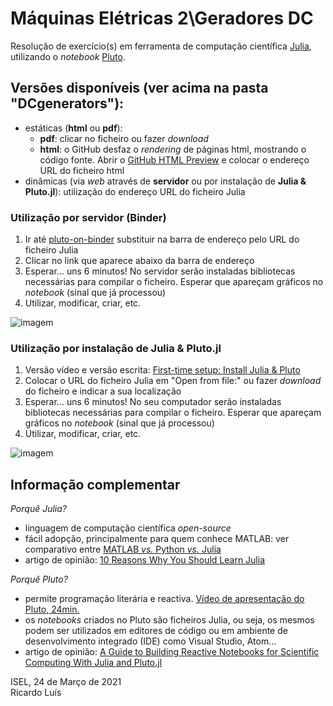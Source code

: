 # Máquinas Elétricas 2\Geradores DC

Resolução de exercício(s) em ferramenta de computação científica [Julia](https://julialang.org/), utilizando o _notebook_ [Pluto](https://github.com/fonsp/Pluto.jl).

## Versões disponíveis (ver acima na pasta "DCgenerators"):
 - estáticas (**html** ou **pdf**): 
   - **pdf**: clicar no ficheiro ou fazer _download_
   - **html**: o GitHub desfaz o _rendering_ de páginas html, mostrando o código fonte. Abrir o [GitHub HTML Preview](http://htmlpreview.github.io/) e colocar o endereço URL do ficheiro html
 - dinâmicas (via _web_ através de **servidor** ou por instalação de **Julia & Pluto.jl**): utilização do endereço URL do ficheiro Julia  

### Utilização por servidor (Binder)  
1. Ir até  [pluto-on-binder](http://pluto-on-binder.glitch.me) substituir na barra de endereço pelo URL do ficheiro Julia  
2. Clicar no link que aparece abaixo da barra de endereço  
3. Esperar... uns 6 minutos! No servidor serão instaladas bibliotecas necessárias para compilar o ficheiro. Esperar que apareçam gráficos no _notebook_ (sinal que já processou)  
4. Utilizar, modificar, criar, etc.  

![imagem](https://github.com/Ricardo-Luis/ME2/blob/main/Binder.png)


### Utilização por instalação de **Julia & Pluto.jl** 
1. Versão vídeo e versão escrita: [First-time setup: Install Julia & Pluto](https://computationalthinking.mit.edu/Spring21/installation/)
2. Colocar o URL do ficheiro Julia em "Open from file:" ou fazer _download_ do ficheiro e indicar a sua localização
3. Esperar... uns 6 minutos! No seu computador serão instaladas bibliotecas necessárias para compilar o ficheiro. Esperar que apareçam gráficos no _notebook_ (sinal que já processou)  
4. Utilizar, modificar, criar, etc.

![imagem](https://github.com/Ricardo-Luis/ME2/blob/main/Pluto.png)



## Informação complementar 
_Porquê Julia?_  
- linguagem de computação científica _open-source_ 
- fácil adopção, principalmente para quem conhece MATLAB: ver comparativo entre [MATLAB _vs._ Python _vs._ Julia](https://cheatsheets.quantecon.org/)
- artigo de opinião: [10 Reasons Why You Should Learn Julia](https://blog.goodaudience.com/10-reasons-why-you-should-learn-julia-d786ac29c6ca)

_Porquê Pluto?_  
- permite programação literária e reactiva. [Vídeo de apresentação do Pluto, 24min.](https://youtu.be/IAF8DjrQSSk)
- os _notebooks_ criados no Pluto são ficheiros Julia, ou seja, os mesmos podem ser utilizados em editores de código ou em ambiente de desenvolvimento integrado (IDE) como Visual Studio, Atom...  
- artigo de opinião: [A Guide to Building Reactive Notebooks for Scientific Computing With Julia and Pluto.jl](https://medium.com/swlh/a-guide-to-building-reactive-notebooks-for-scientific-computing-with-julia-and-pluto-jl-1a2c0c455d51)


ISEL, 24 de Março de 2021  
Ricardo Luís

